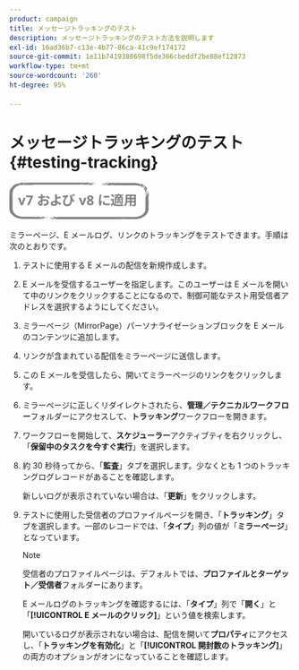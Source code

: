 ```yaml
---
product: campaign
title: メッセージトラッキングのテスト
description: メッセージトラッキングのテスト方法を説明します
exl-id: 16ad36b7-c13e-4b77-86ca-41c9ef174172
source-git-commit: 1e11b7419388698f5de366cbeddf2be88ef12873
workflow-type: tm+mt
source-wordcount: '260'
ht-degree: 95%

---
```


# メッセージトラッキングのテスト{#testing-tracking}

![](../../assets/common.svg)

ミラーページ、E メールログ、リンクのトラッキングをテストできます。手順は次のとおりです。

1. テストに使用する E メールの配信を新規作成します。
1. E メールを受信するユーザーを指定します。このユーザーは E メールを開いて中のリンクをクリックすることになるので、制御可能なテスト用受信者アドレスを選択するようにしてください。
1. ミラーページ（MirrorPage）パーソナライゼーションブロックを E メールのコンテンツに追加します。
1. リンクが含まれている配信をミラーページに送信します。
1. この E メールを受信したら、開いてミラーページのリンクをクリックします。
1. ミラーページに正しくリダイレクトされたら、**管理／テクニカルワークフロー**&#x200B;フォルダーにアクセスして、**トラッキング**&#x200B;ワークフローを開きます。
1. ワークフローを開始して、**スケジューラー**&#x200B;アクティブティを右クリックし、「**保留中のタスクを今すぐ実行**」を選択します。
1. 約 30 秒待ってから、「**監査**」タブを選択します。少なくとも 1 つのトラッキングログレコードがあることを確認します。

   新しいログが表示されていない場合は、「**更新**」をクリックします。

1. テストに使用した受信者のプロファイルページを開き、「**トラッキング**」タブを選択します。一部のレコードでは、「**タイプ**」列の値が「**ミラーページ**」となっています。

   >[!NOTE]
   >
   >受信者のプロファイルページは、デフォルトでは、**プロファイルとターゲット／受信者**&#x200B;フォルダーにあります。

   E メールログのトラッキングを確認するには、「**タイプ**」列で「**開く**」と「**[!UICONTROL E メールのクリック]**」という値を検索します。

   開いているログが表示されない場合は、配信を開いて&#x200B;**プロパティ**&#x200B;にアクセスし、「**トラッキングを有効化**」と「**[!UICONTROL 開封数のトラッキング]**」の両方のオプションがオンになっていることを確認します。
